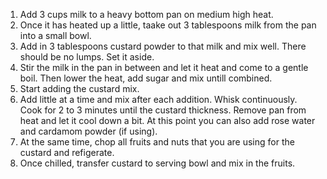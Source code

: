 1. Add 3 cups milk to a heavy bottom pan on medium high heat.
2. Once it has heated up a little, taake out 3 tablespoons milk from the pan into a small bowl.
3. Add in 3 tablespoons custard powder to that milk and mix well. There should be no lumps. Set it aside.
4. Stir the milk in the pan in between and let it heat and come to a gentle boil. Then lower the heat, add sugar and mix untill combined.
5. Start adding the custard mix.
6. Add little at a time and mix after each addition. Whisk continuously. Cook for 2 to 3 minutes until the custard thickness. Remove pan from heat and let it cool down a bit. At this point you can also add rose water and cardamom powder (if using).
7. At the same time, chop all fruits and nuts that you are using for the custard and refigerate.
8. Once chilled, transfer custard to serving bowl and mix in the fruits.